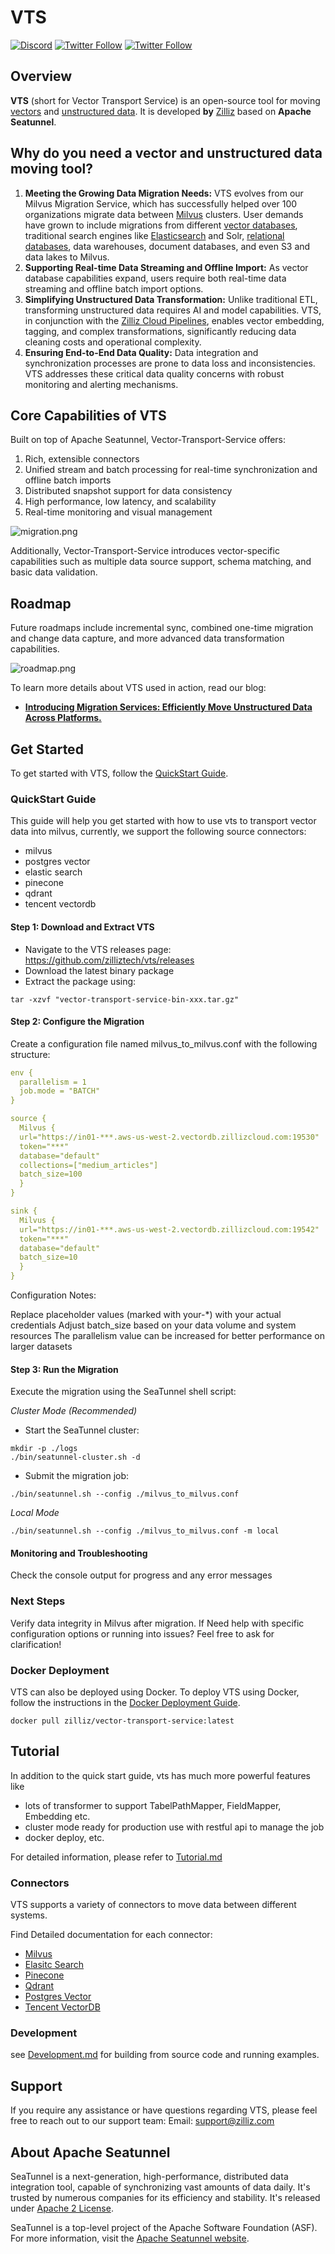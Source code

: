 # VTS
[![Discord](https://img.shields.io/discord/1160323594396635310?label=Discord&logo=discord&style=social)](https://discord.gg/QFUVp7Un)
[![Twitter Follow](https://img.shields.io/twitter/follow/zilliz_universe?style=social)](https://x.com/zilliz_universe)
[![Twitter Follow](https://img.shields.io/twitter/follow/milvusio?style=social)](https://x.com/milvusio)
## Overview
**VTS** (short for Vector Transport Service) is an open-source tool for moving [vectors](https://zilliz.com/glossary/vector-embeddings) and [unstructured data](https://zilliz.com/learn/introduction-to-unstructured-data). It is developed **by** [Zilliz](https://zilliz.com/) based on **Apache Seatunnel**.

## Why do you need a vector and unstructured data moving tool?
1. **Meeting the Growing Data Migration Needs:** VTS evolves from our Milvus Migration Service, which has successfully helped over 100 organizations migrate data between [Milvus](https://github.com/milvus-io/milvus) clusters. User demands have grown to include migrations from different [vector databases](https://zilliz.com/learn/what-is-vector-database), traditional search engines like [Elasticsearch](https://zilliz.com/comparison/milvus-vs-elastic) and Solr, [relational databases](https://zilliz.com/blog/relational-databases-vs-vector-databases), data warehouses, document databases, and even S3 and data lakes to Milvus.
2. **Supporting Real-time Data Streaming and Offline Import:** As vector database capabilities expand, users require both real-time data streaming and offline batch import options.
3. **Simplifying Unstructured Data Transformation:** Unlike traditional ETL, transforming unstructured data requires AI and model capabilities. VTS, in conjunction with the [Zilliz Cloud Pipelines](https://zilliz.com/zilliz-cloud-pipelines), enables vector embedding, tagging, and complex transformations, significantly reducing data cleaning costs and operational complexity.
4. **Ensuring End-to-End Data Quality:** Data integration and synchronization processes are prone to data loss and inconsistencies. VTS addresses these critical data quality concerns with robust monitoring and alerting mechanisms.

## Core Capabilities of VTS
Built on top of Apache Seatunnel, Vector-Transport-Service offers:
1. Rich, extensible connectors
2. Unified stream and batch processing for real-time synchronization and offline batch imports
3. Distributed snapshot support for data consistency
4. High performance, low latency, and scalability
5. Real-time monitoring and visual management

![migration.png](docs/zilliz/images/vts.png)

Additionally, Vector-Transport-Service introduces vector-specific capabilities such as multiple data source support, schema matching, and basic data validation. 


## Roadmap
Future roadmaps include incremental sync, combined one-time migration and change data capture, and more advanced data transformation capabilities.

![roadmap.png](docs/zilliz/images/roadmap.png)

To learn more details about VTS used in action, read our blog: 
- [**Introducing Migration Services: Efficiently Move Unstructured Data Across Platforms.**](https://zilliz.com/blog/zilliz-introduces-migration-services)

## Get Started
To get started with VTS, follow the [QuickStart Guide](#quickstart-guide).

### QuickStart Guide
This guide will help you get started with how to use vts to transport vector data into milvus, currently, we support the following source connectors:
- milvus
- postgres vector
- elastic search
- pinecone
- qdrant
- tencent vectordb

#### Step 1: Download and Extract VTS

- Navigate to the VTS releases page: https://github.com/zilliztech/vts/releases
- Download the latest binary package
- Extract the package using:
```shell
tar -xzvf "vector-transport-service-bin-xxx.tar.gz"
```
#### Step 2: Configure the Migration
Create a configuration file named milvus_to_milvus.conf with the following structure:
```yaml
env {
  parallelism = 1
  job.mode = "BATCH"
}

source {
  Milvus {
  url="https://in01-***.aws-us-west-2.vectordb.zillizcloud.com:19530"
  token="***"
  database="default"
  collections=["medium_articles"]
  batch_size=100
  }
}

sink {
  Milvus {
  url="https://in01-***.aws-us-west-2.vectordb.zillizcloud.com:19542"
  token="***"
  database="default"
  batch_size=10
  }
}
```
Configuration Notes:

Replace placeholder values (marked with your-*) with your actual credentials
Adjust batch_size based on your data volume and system resources
The parallelism value can be increased for better performance on larger datasets

#### Step 3: Run the Migration
Execute the migration using the SeaTunnel shell script:

_Cluster Mode (Recommended)_
- Start the SeaTunnel cluster:
```shell
mkdir -p ./logs
./bin/seatunnel-cluster.sh -d
```
- Submit the migration job:

```shell
./bin/seatunnel.sh --config ./milvus_to_milvus.conf
```
_Local Mode_
```shell
./bin/seatunnel.sh --config ./milvus_to_milvus.conf -m local
```


#### Monitoring and Troubleshooting

Check the console output for progress and any error messages

### Next Steps

Verify data integrity in Milvus after migration. If Need help with specific configuration options or running into issues? Feel free to ask for clarification!

### Docker Deployment
VTS can also be deployed using Docker. To deploy VTS using Docker, follow the instructions in the [Docker Deployment Guide](./docs/zilliz/Docker%20Deployment.md).

```shell
docker pull zilliz/vector-transport-service:latest
```
## Tutorial
In addition to the quick start guide, vts has much more powerful features like
- lots of transformer to support TabelPathMapper, FieldMapper, Embedding etc.
- cluster mode ready for production use with restful api to manage the job
- docker deploy, etc.

For detailed information, please refer to [Tutorial.md](./Tutorial.md)

### Connectors
VTS supports a variety of connectors to move data between different systems.

Find Detailed documentation for each connector:
 - [Milvus](docs/zilliz/Milvus.md)
 - [Elasitc Search](docs/zilliz/Elastic%20Search.md)
 - [Pinecone](docs/zilliz/Pinecone.md)
 - [Qdrant](docs/zilliz/Qdrant.md)
 - [Postgres Vector](docs/zilliz/Postgres%20Vector.md)
 - [Tencent VectorDB](docs/zilliz/Tencent%20VectorDB.md)

### Development
see [Development.md](./Development.md) for building from source code and running examples.

## Support
If you require any assistance or have questions regarding VTS, please feel free to reach out to our support team: Email: support@zilliz.com

## About Apache Seatunnel
SeaTunnel is a next-generation, high-performance, distributed data integration tool, capable of synchronizing vast amounts of data daily. It's trusted by numerous companies for its efficiency and stability.
It's released under [Apache 2 License](https://github.com/apache/seatunnel/blob/dev/LICENSE).

SeaTunnel is a top-level project of the Apache Software Foundation (ASF). For more information, visit the [Apache Seatunnel website](https://seatunnel.apache.org/).